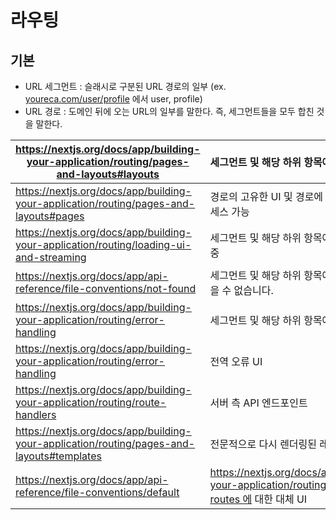 # 라우팅

## 기본

- URL 세그먼트  : 슬래시로 구분된 URL 경로의 일부 (ex. [youreca.com/user/profile](http://youreca.com/user/profile) 에서 user, profile)
- URL 경로 : 도메인 뒤에 오는 URL의 일부를 말한다. 즉, 세그먼트들을 모두 합친 것을 말한다.

| https://nextjs.org/docs/app/building-your-application/routing/pages-and-layouts#layouts | 세그먼트 및 해당 하위 항목에 대한 공유 UI |
| --- | --- |
| https://nextjs.org/docs/app/building-your-application/routing/pages-and-layouts#pages | 경로의 고유한 UI 및 경로에 공개적으로 액세스 가능 |
| https://nextjs.org/docs/app/building-your-application/routing/loading-ui-and-streaming | 세그먼트 및 해당 하위 항목에 대한 UI 로드 중 |
| https://nextjs.org/docs/app/api-reference/file-conventions/not-found | 세그먼트 및 해당 하위 항목에 대한 UI를 찾을 수 없습니다. |
| https://nextjs.org/docs/app/building-your-application/routing/error-handling | 세그먼트 및 해당 하위 항목에 대한 오류 UI |
| https://nextjs.org/docs/app/building-your-application/routing/error-handling | 전역 오류 UI |
| https://nextjs.org/docs/app/building-your-application/routing/route-handlers | 서버 측 API 엔드포인트 |
| https://nextjs.org/docs/app/building-your-application/routing/pages-and-layouts#templates | 전문적으로 다시 렌더링된 레이아웃 UI |
| https://nextjs.org/docs/app/api-reference/file-conventions/default | https://nextjs.org/docs/app/building-your-application/routing/parallel-routes 에 대한 대체 UI |